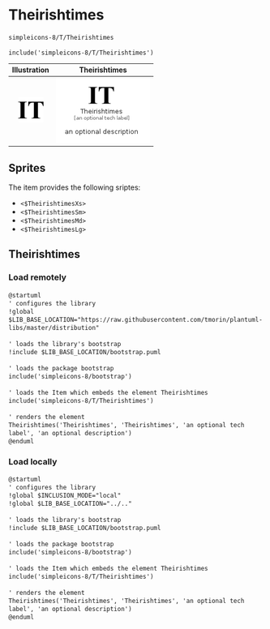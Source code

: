 # Theirishtimes


```text
simpleicons-8/T/Theirishtimes
```

```text
include('simpleicons-8/T/Theirishtimes')
```



| Illustration | Theirishtimes |
| :---: | :---: |
| ![illustration for Illustration](../../simpleicons-8/T/Theirishtimes.png) | ![illustration for Theirishtimes](../../simpleicons-8/T/Theirishtimes.Local.png) |



## Sprites
The item provides the following sriptes:

- `<$TheirishtimesXs>`
- `<$TheirishtimesSm>`
- `<$TheirishtimesMd>`
- `<$TheirishtimesLg>`





## Theirishtimes

### Load remotely
```plantuml
@startuml
' configures the library
!global $LIB_BASE_LOCATION="https://raw.githubusercontent.com/tmorin/plantuml-libs/master/distribution"

' loads the library's bootstrap
!include $LIB_BASE_LOCATION/bootstrap.puml

' loads the package bootstrap
include('simpleicons-8/bootstrap')

' loads the Item which embeds the element Theirishtimes
include('simpleicons-8/T/Theirishtimes')

' renders the element
Theirishtimes('Theirishtimes', 'Theirishtimes', 'an optional tech label', 'an optional description')
@enduml
```

### Load locally
```plantuml
@startuml
' configures the library
!global $INCLUSION_MODE="local"
!global $LIB_BASE_LOCATION="../.."

' loads the library's bootstrap
!include $LIB_BASE_LOCATION/bootstrap.puml

' loads the package bootstrap
include('simpleicons-8/bootstrap')

' loads the Item which embeds the element Theirishtimes
include('simpleicons-8/T/Theirishtimes')

' renders the element
Theirishtimes('Theirishtimes', 'Theirishtimes', 'an optional tech label', 'an optional description')
@enduml
```

